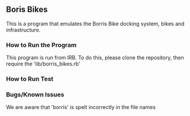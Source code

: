 ## Boris Bikes
This is a program that emulates the Borris Bike docking system, bikes and infrastructure.

### How to Run the Program
This program is run from IRB. To do this, please clone the repository, then require the 'lib/borris_bikes.rb'

### How to Run Test

### Bugs/Known Issues
We are aware that 'borris' is spelt incorrectly in the file names
